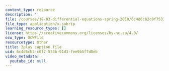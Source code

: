 ```yaml
---
content_type: resource
description: ''
file: /courses/18-03-differential-equations-spring-2010/6c4d6cb2c0f7533b91d3fee9b5f7d8eb_3ejfkMHr_DE.vtt
file_type: application/x-subrip
learning_resource_types: []
license: https://creativecommons.org/licenses/by-nc-sa/4.0/
ocw_type: OCWFile
resourcetype: Other
title: 3play caption file
uid: 6c4d6cb2-c0f7-533b-91d3-fee9b5f7d8eb
video_metadata:
  youtube_id: null
---
```

